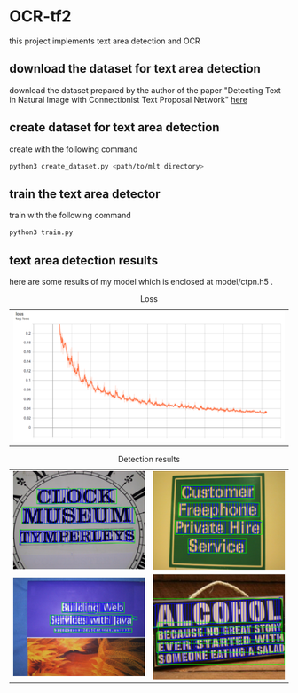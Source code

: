 # OCR-tf2
this project implements text area detection and OCR

## download the dataset for text area detection

download the dataset prepared by the author of the paper "Detecting Text in Natural Image with Connectionist Text Proposal Network" [here](https://pan.baidu.com/s/1nbbCZwlHdgAI20_P9uw9LQ)

## create dataset for text area detection

create with the following command

```bash
python3 create_dataset.py <path/to/mlt directory>
```

## train the text area detector

train with the following command

```bash
python3 train.py
```

## text area detection results

here are some results of my model which is enclosed at model/ctpn.h5 .

<p align="center">
  <table>
    <caption>Loss</caption>
    <tr><td><img src="pics/ctpn/loss.png" alt="train loss" width="800" /></td></tr>
  </table>
</p>
<p align="center">
  <table>
    <caption>Detection results</caption>
    <tr>
      <td><img src="pics/ctpn/result1.png" width="400" /></td>
      <td><img src="pics/ctpn/result2.png" width="400" /></td>
    </tr>
    <tr>
      <td><img src="pics/ctpn/result3.png" width="400" /></td>
      <td><img src="pics/ctpn/result4.png" width="400" /></td>
    </tr>
  </table>
</p>
